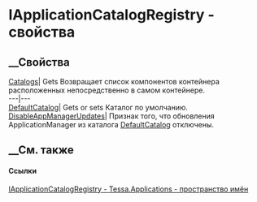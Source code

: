 # IApplicationCatalogRegistry - свойства
##  __Свойства
[Catalogs](P_Tessa_Applications_IApplicationCatalogRegistry_Catalogs.htm)|
Gets Возвращает список компонентов контейнера расположенных непосредственно в
самом контейнере.  
---|---  
[DefaultCatalog](P_Tessa_Applications_IApplicationCatalogRegistry_DefaultCatalog.htm)|
Gets or sets Каталог по умолчанию.  
[DisableAppManagerUpdates](P_Tessa_Applications_IApplicationCatalogRegistry_DisableAppManagerUpdates.htm)|
Признак того, что обновления ApplicationManager из каталога
[DefaultCatalog](P_Tessa_Applications_IApplicationCatalogRegistry_DefaultCatalog.htm)
отключены.  
## __См. также
#### Ссылки
[IApplicationCatalogRegistry -
](T_Tessa_Applications_IApplicationCatalogRegistry.htm)
[Tessa.Applications - пространство имён](N_Tessa_Applications.htm)
